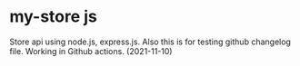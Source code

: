 # my-store js
Store api using node.js, express.js.
Also this is for testing github changelog file.
Working in Github actions.
 (2021-11-10)
